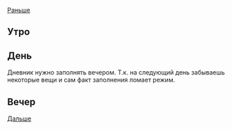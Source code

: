 [Раньше](2020.11.25.md)  
## Утро
## День
Дневник нужно заполнять вечером. Т.к. на следующий день забываешь некоторые вещи и сам факт заполнения ломает режим.
## Вечер

[Дальше](2020.11.27.md)
